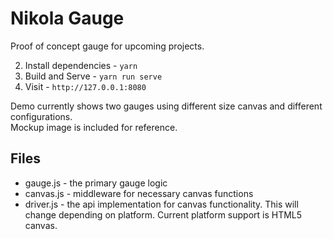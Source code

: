 # Nikola Gauge
Proof of concept gauge for upcoming projects.

2. Install dependencies - `yarn`
3. Build and Serve - `yarn run serve`
5. Visit - `http://127.0.0.1:8080`


Demo currently shows two gauges using different size canvas and different configurations.  
Mockup image is included for reference.


## Files
- gauge.js - the primary gauge logic
- canvas.js - middleware for necessary canvas functions
- driver.js - the api implementation for canvas functionality. This will change depending on platform. Current platform support is HTML5 canvas.